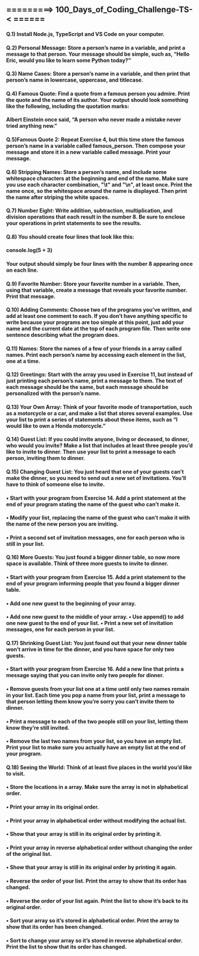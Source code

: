 ## =========> 100_Days_of_Coding_Challenge-TS- < ======

#### Q.1) Install Node.js, TypeScript and VS Code on your computer.

#### Q.2) Personal Message: Store a person’s name in a variable, and print a message to that person. Your message should be simple, such as, “Hello Eric, would you like to learn some Python today?”

#### Q.3) Name Cases: Store a person’s name in a variable, and then print that person’s name in lowercase, uppercase, and titlecase.

#### Q.4) Famous Quote: Find a quote from a famous person you admire. Print the quote and the name of its author. Your output should look something like the following, including the quotation marks:

#### Albert Einstein once said, “A person who never made a mistake never tried anything new.”

#### Q.5)Famous Quote 2: Repeat Exercise 4, but this time store the famous person’s name in a variable called famous_person. Then compose your message and store it in a new variable called message. Print your message.

#### Q.6) Stripping Names: Store a person’s name, and include some whitespace characters at the beginning and end of the name. Make sure you use each character combination, "\t" and "\n", at least once. Print the name once, so the whitespace around the name is displayed. Then print the name after striping the white spaces.

#### Q.7) Number Eight: Write addition, subtraction, multiplication, and division operations that each result in the number 8. Be sure to enclose your operations in print statements to see the results.

#### Q.8) You should create four lines that look like this:

#### console.log(5 + 3)

 #### Your output should simply be four lines with the number 8 appearing once on each line.

#### Q.9) Favorite Number: Store your favorite number in a variable. Then, using that variable, create a message that reveals your favorite number. Print that message.

#### Q.10) Adding Comments: Choose two of the programs you’ve written, and add at least one comment to each. If you don’t have anything specific to write because your programs are too simple at this point, just add your name and the current date at the top of each program file. Then write one sentence describing what the program does.

#### Q.11) Names: Store the names of a few of your friends in a array called names. Print each person’s name by accessing each element in the list, one at a time.

#### Q.12) Greetings: Start with the array you used in Exercise 11, but instead of just printing each person’s name, print a message to them. The text of each message should be the same, but each message should be personalized with the person’s name.

#### Q.13) Your Own Array: Think of your favorite mode of transportation, such as a motorcycle or a car, and make a list that stores several examples. Use your list to print a series of statements about these items, such as “I would like to own a Honda motorcycle.”

#### Q.14) Guest List: If you could invite anyone, living or deceased, to dinner, who would you invite? Make a list that includes at least three people you’d like to invite to dinner. Then use your list to print a message to each person, inviting them to dinner.

#### Q.15) Changing Guest List: You just heard that one of your guests can’t make the dinner, so you need to send out a new set of invitations. You’ll have to think of someone else to invite.

#### • Start with your program from Exercise 14. Add a print statement at the end of your program stating the name of the guest who can’t make it.

#### • Modify your list, replacing the name of the guest who can’t make it with the name of the new person you are inviting.

#### • Print a second set of invitation messages, one for each person who is still in your list.

#### Q.16) More Guests: You just found a bigger dinner table, so now more space is available. Think of three more guests to invite to dinner.
#### • Start with your program from Exercise 15. Add a print statement to the end of your program informing people that you found a bigger dinner table.

#### • Add one new guest to the beginning of your array.

#### • Add one new guest to the middle of your array. • Use append() to add one new guest to the end of your list. • Print a new set of invitation messages, one for each person in your list.

#### Q.17) Shrinking Guest List: You just found out that your new dinner table won’t arrive in time for the dinner, and you have space for only two guests.
#### • Start with your program from Exercise 16. Add a new line that prints a message saying that you can invite only two people for dinner.

#### • Remove guests from your list one at a time until only two names remain in your list. Each time you pop a name from your list, print a message to that person letting them know you’re sorry you can’t invite them to dinner.

#### • Print a message to each of the two people still on your list, letting them know they’re still invited.

#### • Remove the last two names from your list, so you have an empty list. Print your list to make sure you actually have an empty list at the end of your program.

#### Q.18) Seeing the World: Think of at least five places in the world you’d like to visit.
#### • Store the locations in a array. Make sure the array is not in alphabetical order.

#### • Print your array in its original order.

#### • Print your array in alphabetical order without modifying the actual list.

#### • Show that your array is still in its original order by printing it.

#### • Print your array in reverse alphabetical order without changing the order of the original list.

#### • Show that your array is still in its original order by printing it again.

#### • Reverse the order of your list. Print the array to show that its order has changed.

#### • Reverse the order of your list again. Print the list to show it’s back to its original order.

#### • Sort your array so it’s stored in alphabetical order. Print the array to show that its order has been changed.

#### • Sort to change your array so it’s stored in reverse alphabetical order. Print the list to show that its order has changed.




